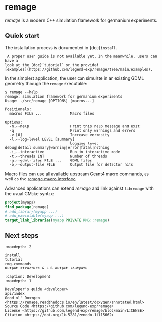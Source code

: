# remage

_remage_ is a modern C++ simulation framework for germanium experiments.

## Quick start

The installation process is documented in {doc}`install`.

```{warning}
 A proper user guide is not available yet. In the meanwhile, users can have a
look at the {doc}`tutorial` or the provided
[examples](https://github.com/legend-exp/remage/tree/main/examples).
```

In the simplest application, the user can simulate in an existing GDML geometry
through the `remage` executable:

```console
$ remage --help
remage: simulation framework for germanium experiments
Usage: ./src/remage [OPTIONS] [macros...]

Positionals:
  macros FILE ...             Macro files

Options:
  -h,--help                   Print this help message and exit
  -q                          Print only warnings and errors
  -v [0]                      Increase verbosity
  -l,--log-level LEVEL [summary]
                              Logging level debug|detail|summary|warning|error|fatal|nothing
  -i,--interactive            Run in interactive mode
  -t,--threads INT            Number of threads
  -g,--gdml-files FILE ...    GDML files
  -o,--output-file FILE       Output file for detector hits
```

Macro files can use all available upstream Geant4 macro commands, as well as the
[remage macro interface](./rmg-commands)

Advanced applications can extend _remage_ and link against `libremage` with the
usual CMake syntax:

```cmake
project(myapp)
find_package(remage)
# add_library(myapp ...)
# add_executable(myapp ...)
target_link_libraries(myapp PRIVATE RMG::remage)
```

## Next steps

```{toctree}
:maxdepth: 2

install
tutorial
rmg-commands
Output structure & LH5 output <output>
```

```{toctree}
:caption: Development
:maxdepth: 1

Developer's guide <developer>
api/index
Good ol' Doxygen <https://remage.readthedocs.io/en/latest/doxygen/annotated.html>
Source Code <https://github.com/legend-exp/remage>
License <https://github.com/legend-exp/remage/blob/main/LICENSE>
Citation <https://doi.org/10.5281/zenodo.11115662>
```
